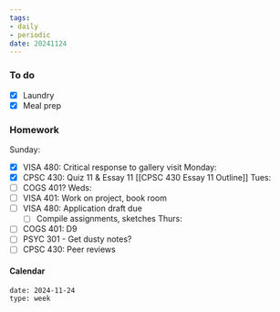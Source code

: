```yaml
---
tags:
- daily
- periodic
date: 20241124
---
```


### To do
- [x] Laundry
- [x] Meal prep

### Homework
Sunday: 
- [x] VISA 480: Critical response to gallery visit
Monday: 
- [x] CPSC 430: Quiz 11 & Essay 11 [[CPSC 430 Essay 11 Outline]]
Tues:
- [ ] COGS 401?
Weds:
- [ ] VISA 401: Work on project, book room
- [ ] VISA 480: Application draft due
	- [ ] Compile assignments, sketches
Thurs:
- [ ] COGS 401: D9 
- [ ] PSYC 301 - Get dusty notes? 
- [ ] CPSC 430: Peer reviews

#### Calendar
```gEvent
date: 2024-11-24
type: week
```


